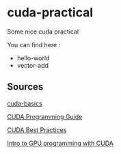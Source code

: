 # cuda-practical
Some nice cuda practical

You can find here :
* hello-world
* vector-add

## Sources
[cuda-basics](https://www.nvidia.com/docs/IO/116711/sc11-cuda-c-basics.pdf)

[CUDA Programming Guide](https://f058b648-a-62cb3a1a-s-sites.googlegroups.com/site/cudaiap2009/materials-1/extras/online-resources/NVIDIA_CUDA_Programming_Guide_2.1.pdf?attachauth=ANoY7cpBenadHi5qMQjeLhkV8QreM8ys87r0QzvlbfvrhRkL340pmmA4DqFo96NgUWpx5iv9seJKbXBU3QR_JughF4wQ-m9BJnCvm0DcyigFZ9y9teB8TrGTqoczSFjTcK2IJ5HT1LrTLg5wtFWiAj7pfns-DgucsJWhPuzdm_1JqKGYkrd_lSC2lXqfCOY8koeD6hL70Oki8--ME7qW3GmJwM4DiqYQkbw7vIhzAp3qhW3Zg-QLWWzhigOZ7eLAnw0qEX93tIsA_27XrgEEug_MPtyId7Ydlx6eekybFNu6dAPSD47lZsQ%3D&attredirects=1)

[CUDA Best Practices](http://www.metz.supelec.fr/metz/personnel/vialle/course/Mineure-HPC/doc-cuda/CUDA_C_Best_Practices_Guide.pdf)

[Intro to GPU programming with CUDA](https://ulhpc-tutorials.readthedocs.io/en/latest/cuda/)
